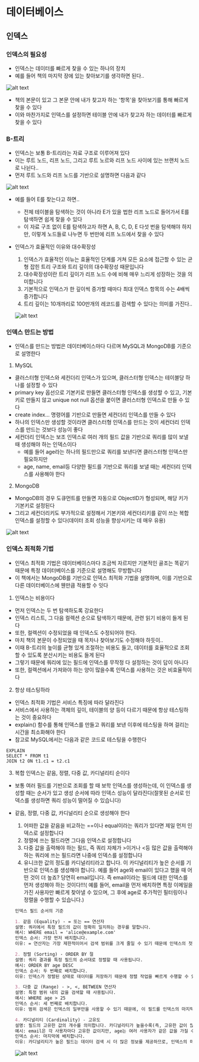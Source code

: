 # 데이터베이스

## 인덱스

### 인덱스의 필요성

- 인덱스는 데이터를 빠르게 찾을 수 있는 하나의 장치
- 예를 들어 책의 마지막 장에 있는 찾아보기를 생각하면 된다..

![alt text](image.png)

- 책의 본문이 있고 그 본문 안에 내가 찾고자 하는 '항목'을 찾아보기를 통해 빠르게 찾을 수 있다
- 이와 마찬가지로 인덱스를 설정하면 테이블 안에 내가 찾고자 하는 데이터를 빠르게 찾을 수 있다 

### B-트리

- 인덱스는 보통 B-트리라는 자료 구조로 이루어져 있다
- 이는 루트 노드, 리프 노드, 그리고 루트 노르와 리프 노드 사이에 있는 브랜치 노드로 나뉜다..
- 먼저 루트 노드와 리프 노드를 기반으로 설명하면 다음과 같다 

![alt text](image-1.png)

- 예를 들어 E를 찾는다고 하면..
    - 전체 테이블을 탐색하는 것이 아니라 E가 있을 법한 리프 노드로 들어가서 E를 탐색하면 쉽게 찾을 수 있다
    - 이 자료 구조 없이 E를 탐색하고자 하면 A, B, C, D, E 다섯 번을 탐색해야 하지만, 이렇게 노드들로 나누면 두 번만에 리프 노드에서 찾을 수 있다 

- 인덱스가 효율적인 이유와 대수확장성
    1. 인덱스가 효율적인 이뉴는 효율적인 단계를 거쳐 모든 요소에 접근할 수 있는 균형 잡힌 트리 구조와 트리 깊이의 대수확장성 때문입니다
    2. 대수확장성이란 트리 깊이가 리프 노드 수에 비해 매우 느리게 성장하는 것을 의미합니다
    3. 기본적으로 인덱스가 한 깊이씩 증가할 때마다 최대 인덱스 항목의 수는 4배씩 증가합니다
    4. 트리 깊이는 10개까리로 100만개의 레코드를 검색할 수 있다는 의미를 가진다..

    ![alt text](image-2.png)


### 인덱스 만드는 방법

- 인덱스를 만드는 방법은 데이터베이스마다 다르며 MySQL과 MongoDB를 기준으로 설명한다

1. MySQL

- 클러스터형 인덱스와 세컨더리 인덱스가 있으며, 클러스터형 인덱스는 테이블당 하나를 설정할 수 있다
- primary key 옵선으로 기본키로 만들면 클러스터형 인덱스를 생성할 수 있고, 기본키로 만들지 않고 unique not null 옵션을 붙이면 클러스터형 인덱스로 만들 수 있다
- create index... 명령어를 기반으로 만들면 세컨더리 인덱스를 만들 수 있다
- 하나의 인덱스만 생성할 것이라면 클러스터형 인덱스를 만드는 것이 세컨더리 인덱스를 만드는 것보다 성능이 좋다
- 세컨더리 인덱스는 보조 인덱스로 여러 개의 필드 값을 기반으로 쿼리를 많이 보낼 때 생성해야 하는 인덱스이다
    - 예를 들어 age라는 하나의 필드만으로 쿼리를 보낸다면 클러스터형 인덱스만 필요하지만
    - age, name, email등 다양한 필드를 기반으로 쿼리를 보낼 때는 세컨더리 인덱스를 사용해야 한다

2. MongoDB

- MongoDB의 경우 도큐먼트를 만들면 자동으로 ObjectID가 형성되며, 해당 키가 기본키로 설정된다
- 그리고 세컨더리키도 부가적으로 설정해서 기본키와 세컨더리키를 같이 쓰는 복합 인덱스를 설정할 수 있다(데이터 조회 성능을 향상시키는 데 매우 유용)

![alt text](image-3.png)


### 인덱스 최적화 기법

- 인덱스 최적화 기법은 데이터베이스마다 조금씩 자르지만 기본적인 골조는 똑같기 때문에 특정 데이터베이스를 기준으로 설명해도 무방합니다
- 이 책에서는 MongoDB를 기반으로 인덱스 최적화 기법을 설명하며, 이를 기반으로 다른 데이터베이스에 웬만큼 적용할 수 잇다

1. 인덱스는 비용이다

- 먼저 인덱스는 두 번 탐색하도록 강요한다
- 인덱스 리스트, 그 다음 컬렉션 순으로 탐색하기 때문에, 관련 읽기 비용이 들게 된다
- 또한, 컬렉션이 수정되었을 때 인덱스도 수정되어야 한다. 
- 마치 책의 본문이 수정되었을 때 목차나 찾아보기도 수정해야 하듯이..
- 이때 B-트리의 높이를 균형 있게 조절하는 비용도 들고, 데이터를 효율적으로 조회할 수 있도록 분산시키는 비용도 들게 된다
- 그렇기 때문에 쿼리에 있는 필드에 인덱스를 무작정 다 설정하는 것이 답이 아니다
- 또한, 컬렉션에서 가져와야 하는 양이 많을수록 인덱스를 사용하는 것은 비효율적이다

2. 항상 테스팅하라

- 인덱스 최적화 기법은 서비스 특징에 따라 달라진다
- 서비스에서 사용하는 객체의 깊이, 테이블의 양 등이 다르기 때문에 항상 테스팅하는 것이 중요하다
- explain() 함수를 통해 인덱스를 만들고 쿼리를 보낸 이후에 테스팅을 하며 걸리는 시간을 최소화해야 한다
- 참고로 MySQL에서는 다음과 같은 코드로 테스팅을 수행한다

``` MYSQL
EXPLAIN
SELECT * FROM t1
JOIN t2 ON t1.c1 = t2.c1
```

3. 복합 인덱스는 같음, 정렬, 다중 값, 카디널리티 순이다

- 보통 여러 필드를 기반으로 조회를 할 때 보학 인덱스를 생성하는데, 이 인덱스를 생성할 때는 순서가 있고 생성 순서에 따라 인덱스 성능이 달라진다(잘못된 순서로 인덱스를 생성하면 쿼리 성능이 떨어질 수 있습니다)
- 같음, 정렬, 다중 값, 카디널리티 순으로 생성해야 한다

    1. 어떠한 값을 같음을 비교하는 ==이나 equal이라는 쿼리가 있다면 제일 먼저 인덱스로 설정합니다
    2. 정렬에 쓰는 필드라면 그다음 인덱스로 설정합니다
    3. 다중 값을 출력해야 하는 필드, 즉 쿼리 자체가 >이거나 <등 많은 값을 출력해야 하는 쿼리에 쓰는 필드라면 나중에 인덱스를 설정합니다
    4. 유니크한 값의 정도를 카디널리티라고 합니다. 이 카디널리티가 높은 순서를 기반으로 인덱스를 생성해야 합니다. 예를 들어 age와 email이 있다고 했을 때 어떤 것이 더 높죠? 당연히 email입니다. 즉 email이라는 필드에 대한 인덱스를 먼저 생성해야 하는 것이다!!!( 예를 들어, email을 먼저 배치하면 특정 이메일을 가진 사용자만 빠르게 찾아낼 수 있으며, 그 후에 age로 추가적인 필터링이나 정렬을 수행할 수 있습니다.)

    ``` md
    인덱스 필드 순서의 기준

    1. 같음 (Equality) - = 또는 == 연산자
    설명: 쿼리에서 특정 필드의 값이 정확히 일치하는 경우를 말합니다.
    예시: WHERE email = 'alice@example.com'
    인덱스 순서: 가장 먼저 배치합니다.
    이유: = 연산자는 가장 제한적이어서 검색 범위를 크게 줄일 수 있기 때문에 인덱스의 첫 번째 필드로 설정하면 효율적입니다.

    2. 정렬 (Sorting) - ORDER BY 절
    설명: 쿼리 결과를 특정 필드의 순서대로 정렬할 때 사용됩니다.
    예시: ORDER BY age DESC
    인덱스 순서: 두 번째로 배치합니다.
    이유: 인덱스가 정렬된 상태로 데이터를 저장하기 때문에 정렬 작업을 빠르게 수행할 수 있습니다.

    3. 다중 값 (Range) - >, <, BETWEEN 연산자
    설명: 특정 범위 내의 값을 검색할 때 사용됩니다.
    예시: WHERE age > 25
    인덱스 순서: 세 번째로 배치합니다.
    이유: 범위 검색은 인덱스의 일부만을 사용할 수 있기 때문에, 이 필드를 인덱스의 마지막에 배치하여 다른 필드의 효율성을 최대화합니다.

    4. 카디널리티 (Cardinality) - 고유도
    설명: 필드의 고유한 값의 개수를 의미합니다. 카디널리티가 높을수록(즉, 고유한 값이 많을수록) 인덱스의 효율이 높아집니다.
    예시: email은 각 사용자마다 고유한 값이지만, age는 여러 사용자가 같은 값을 가질 수 있습니다.
    인덱스 순서: 마지막에 배치합니다.
    이유: 카디널리티가 높은 필드는 데이터 검색 시 더 많은 정보를 제공하므로, 인덱스의 마지막에 배치하여 기존의 필드들과 함께 최적의 성능을 발휘할 수 있습니다.

    ```

    ![alt text](image-4.png)